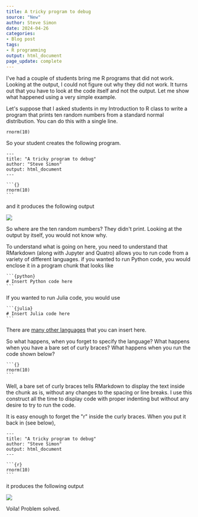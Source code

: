```yaml
---
title: A tricky program to debug
source: "New"
author: Steve Simon
date: 2024-04-26
categories:
- Blog post
tags:
- R programming
output: html_document
page_update: complete
---
```


I've had a couple of students bring me R programs that did not work. Looking at the output, I could not figure out why they did not work. It turns out that you have to look at the code itself and not the output. Let me show what happened using a very simple example.

<!---more--->

Let's suppose that I asked students in my Introduction to R class to write a program that prints ten random numbers from a standard normal distribution. You can do this with a single line.

```{}
rnorm(10)
```

So your student creates the following program.

````{}
---
title: "A tricky program to debug"
author: "Steve Simon"
output: html_document
---

```{}
rnorm(10)
```
````

and it produces the following output

![](http://www.pmean.com/new-images/24/tricky-program-01.png)

So where are the ten random numbers? They didn't print. Looking at the output by itself, you would not know why.

To understand what is going on here, you need to understand that RMarkdown (along with Jupyter and Quatro) allows you to run code from a variety of different languages. if you wanted to run Python code, you would enclose it in a program chunk that looks like

````{}
```{python}
# Insert Python code here
```
````

If you wanted to run Julia code, you would use

````{}
```{julia}
# Insert Julia code here
```
````

There are [many other languages][xie1] that you can insert here. 

[xie1]: https://bookdown.org/yihui/rmarkdown/language-engines.html

So what happens, when you forget to specify the language? What happens when you have a bare set of curly braces? What happens when you run the code shown below?

````{}
```{}
rnorm(10)
```
````

Well, a bare set of curly braces tells RMarkdown to display the text inside the chunk as is, without any changes to the spacing or line breaks. I use this construct all the time to display code with proper indenting but without any desire to try to run the code.

It is easy enough to forget the "r" inside the curly braces. When you put it back in (see below),

````{}
---
title: "A tricky program to debug"
author: "Steve Simon"
output: html_document
---

```{r}
rnorm(10)
```
````

it produces the following output

![](http://www.pmean.com/new-images/24/tricky-program-02.png)


Voila! Problem solved.

